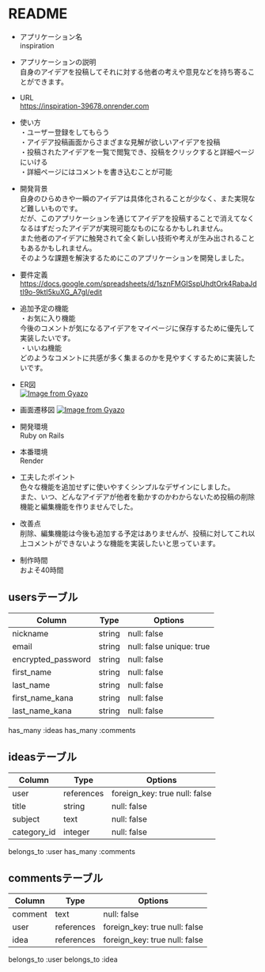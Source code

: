 # README

* アプリケーション名  
  inspiration


* アプリケーションの説明  
  自身のアイデアを投稿してそれに対する他者の考えや意見などを持ち寄ることができます。


* URL  
  https://inspiration-39678.onrender.com


* 使い方  
  ・ユーザー登録をしてもらう  
  ・アイデア投稿画面からさまざまな見解が欲しいアイデアを投稿  
  ・投稿されたアイデアを一覧で閲覧でき、投稿をクリックすると詳細ページにいける  
  ・詳細ページにはコメントを書き込むことが可能


* 開発背景  
  自身のひらめきや一瞬のアイデアは具体化されることが少なく、また実現など難しいものです。  
  だが、このアプリケーションを通じてアイデアを投稿することで消えてなくなるはずだったアイデアが実現可能なものになるかもしれません。  
  また他者のアイデアに触発されて全く新しい技術や考えが生み出されることもあるかもしれません。  
  そのような課題を解決するためにこのアプリケーションを開発しました。


* 要件定義  
  https://docs.google.com/spreadsheets/d/1sznFMGISspUhdtOrk4RabaJdtI9o-9ktI5kuXG_A7gI/edit



* 追加予定の機能  
  ・お気に入り機能  
    今後のコメントが気になるアイデアをマイページに保存するために優先して実装したいです。  
  ・いいね機能  
    どのようなコメントに共感が多く集まるのかを見やすくするために実装したいです。  


* ER図  
  [![Image from Gyazo](https://i.gyazo.com/f7ad77a5be590bf829ceedb3a5ee692f.png)](https://gyazo.com/f7ad77a5be590bf829ceedb3a5ee692f)


* 画面遷移図
  [![Image from Gyazo](https://i.gyazo.com/b5582a752ad7adee5624a2ed4c18d10b.png)](https://gyazo.com/b5582a752ad7adee5624a2ed4c18d10b)



* 開発環境  
  Ruby on Rails  
* 本番環境  
  Render  



* 工夫したポイント  
  色々な機能を追加せずに使いやすくシンプルなデザインにしました。  
  また、いつ、どんなアイデアが他者を動かすのかわからないため投稿の削除機能と編集機能を作りませんでした。  



* 改善点  
  削除、編集機能は今後も追加する予定はありませんが、投稿に対してこれ以上コメントができないような機能を実装したいと思っています。  



* 制作時間  
  およそ40時間  



## usersテーブル
|Column             |Type       |Options                  |
|-------------------|-----------|-------------------------|
|nickname           |string     |null: false              |
|email              |string     |null: false unique: true |
|encrypted_password |string     |null: false              |
|first_name         |string     |null: false              |
|last_name          |string     |null: false              |
|first_name_kana    |string     |null: false              |
|last_name_kana     |string     |null: false              |
has_many :ideas
has_many :comments

## ideasテーブル
|Column             |Type       |Options                  |
|-------------------|-----------|-------------------------|
|user               |references |foreign_key: true null: false |
|title              |string     |null: false              |
|subject            |text       |null: false              |
|category_id        |integer    |null: false              |
belongs_to :user
has_many :comments

## commentsテーブル
|Column             |Type       |Options                   |
|-------------------|-----------|--------------------------|
|comment            |text       |null: false               |
|user               |references |foreign_key: true null: false |
|idea               |references |foreign_key: true null: false |
belongs_to :user
belongs_to :idea